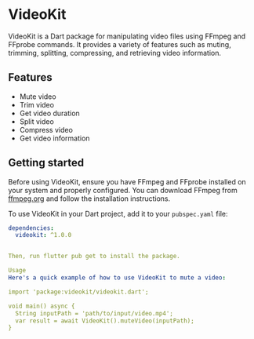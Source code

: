 # VideoKit

VideoKit is a Dart package for manipulating video files using FFmpeg and FFprobe commands. It provides a variety of features such as muting, trimming, splitting, compressing, and retrieving video information.

## Features

- Mute video
- Trim video
- Get video duration
- Split video
- Compress video
- Get video information

## Getting started

Before using VideoKit, ensure you have FFmpeg and FFprobe installed on your system and properly configured. You can download FFmpeg from [ffmpeg.org](https://ffmpeg.org/) and follow the installation instructions.

To use VideoKit in your Dart project, add it to your `pubspec.yaml` file:

```yaml
dependencies:
  videokit: ^1.0.0


Then, run flutter pub get to install the package.

Usage
Here's a quick example of how to use VideoKit to mute a video:

import 'package:videokit/videokit.dart';

void main() async {
  String inputPath = 'path/to/input/video.mp4';
  var result = await VideoKit().muteVideo(inputPath);
}

